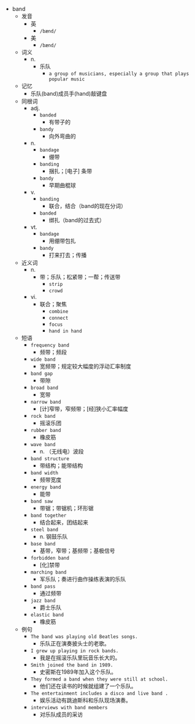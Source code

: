 - band
  - 发音
    - 英
      - `/bænd/`
    - 美
      - `/bænd/`
  - 词义
    - n.
      - 乐队
        - `a group of musicians, especially a group that plays popular music`
  - 记忆
    - 乐队(band)成员手(hand)敲键盘
  - 同根词
    - adj.
      - `banded`
        - 有带子的
      - `bandy`
        - 向外弯曲的
    - n.
      - `bandage`
        - 绷带
      - `banding`
        - 捆扎；[电子] 条带
      - `bandy`
        - 早期曲棍球
    - v.
      - `banding`
        - 联合，结合（band的现在分词）
      - `banded`
        - 绑扎（band的过去式）
    - vt.
      - `bandage`
        - 用绷带包扎
      - `bandy`
        - 打来打去；传播
  - 近义词
    - n.
      - 带；乐队；松紧带；一帮；传送带
        - `strip`
        - `crowd`
    - vi.
      - 联合；聚焦
        - `combine`
        - `connect`
        - `focus`
        - `hand in hand`
  - 短语
    - `frequency band`
      - 频带；频段 
    - `wide band`
      - 宽频带；规定较大幅度的浮动汇率制度 
    - `band gap`
      - 带隙 
    - `broad band`
      - 宽带 
    - `narrow band`
      - [计]窄带，窄频带；[经]狭小汇率幅度 
    - `rock band`
      - 摇滚乐团 
    - `rubber band`
      - 橡皮筋 
    - `wave band`
      - n. （无线电）波段 
    - `band structure`
      - 带结构；能带结构 
    - `band width`
      - 频带宽度 
    - `energy band`
      - 能带 
    - `band saw`
      - 带锯；带锯机；环形锯 
    - `band together`
      - 结合起来，团结起来 
    - `steel band`
      - n. 钢鼓乐队 
    - `base band`
      - 基带，窄带；基频带；基极信号 
    - `forbidden band`
      - [化]禁带 
    - `marching band`
      - 军乐队；奏进行曲作操练表演的乐队 
    - `band pass`
      - 通过频带 
    - `jazz band`
      - 爵士乐队 
    - `elastic band`
      - 橡皮筋 
  - 例句
    - `The band was playing old Beatles songs.`
      - 乐队正在演奏披头士的老歌。
    - `I grew up playing in rock bands.`
      - 我是在摇滚乐队里玩音乐长大的。
    - `Smith joined the band in 1989.`
      - 史密斯在1989年加入这个乐队。
    - `They formed a band when they were still at school.`
      - 他们还在读书的时候就组建了一个乐队。
    - `The entertainment includes a disco and live band .`
      - 娱乐活动有跳迪斯科和乐队现场演奏。
    - `interviews with band members`
      - 对乐队成员的采访

